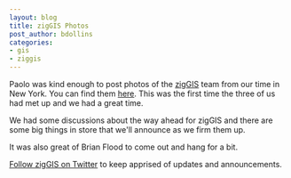```yaml
---
layout: blog
title: zigGIS Photos
post_author: bdollins
categories:
- gis
- ziggis
---
```


Paolo was kind enough to post photos of the <a href="http://pub.obtusesoft.com">zigGIS</a> team from our time in New York. You can find them <a href="http://www.flickr.com/photos/paoloandrenata/tags/ziggis/">here</a>. This was the first time the three of us had met up and we had a great time.

We had some discussions about the way ahead for zigGIS and there are some big things in store that we'll announce as we firm them up.

It was also great of Brian Flood to come out and hang for a bit.

<a href="http://twitter.com/zigGIS">Follow zigGIS on Twitter</a> to keep apprised of updates and announcements.